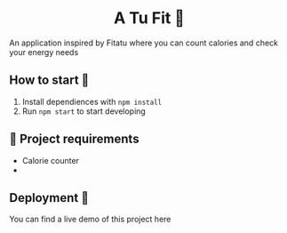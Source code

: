 <h1 align="center"> A Tu Fit 🍎
</h1>

An application inspired by Fitatu where you can count calories and check your energy needs

## How to start 🚀

1. Install dependiences with `npm install`
2. Run `npm start` to start developing

## 📝 Project requirements 

- Calorie counter
- 
## Deployment 🚀

You can find a live demo of this project here
